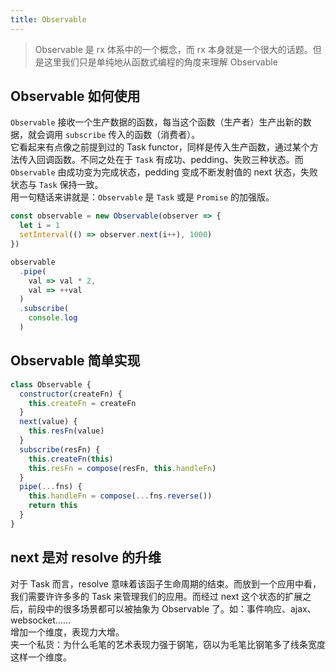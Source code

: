 ```yaml
---
title: Observable
---
```


> Observable 是 rx 体系中的一个概念，而 rx 本身就是一个很大的话题。但是这里我们只是单纯地从函数式编程的角度来理解 Observable

## Observable 如何使用

`Observable` 接收一个生产数据的函数，每当这个函数（生产者）生产出新的数据，就会调用 `subscribe` 传入的函数（消费者）。  
它看起来有点像之前提到过的 Task functor，同样是传入生产函数，通过某个方法传入回调函数。不同之处在于 `Task` 有成功、pedding、失败三种状态。而 `Observable` 由成功变为完成状态，pedding 变成不断发射值的 next 状态，失败状态与 `Task` 保持一致。  
用一句糙话来讲就是：`Observable` 是 `Task` 或是 `Promise` 的加强版。

```js
const observable = new Observable(observer => {
  let i = 1
  setInterval(() => observer.next(i++), 1000)
})

observable
  .pipe(
    val => val * 2,
    val => ++val
  )
  .subscribe(
    console.log
  )
```

## Observable 简单实现

```js
class Observable {
  constructor(createFn) {
    this.createFn = createFn
  }
  next(value) {
    this.resFn(value)
  }
  subscribe(resFn) {
    this.createFn(this)
    this.resFn = compose(resFn, this.handleFn)
  }
  pipe(...fns) {
    this.handleFn = compose(...fns.reverse())
    return this
  }
}
```

## next 是对 resolve 的升维

对于 Task 而言，resolve 意味着该函子生命周期的结束。而放到一个应用中看，我们需要许许多多的 Task 来管理我们的应用。而经过 next 这个状态的扩展之后，前段中的很多场景都可以被抽象为 Observable 了。如：事件响应、ajax、websocket......  
增加一个维度，表现力大增。  
夹一个私货：为什么毛笔的艺术表现力强于钢笔，窃以为毛笔比钢笔多了线条宽度这样一个维度。